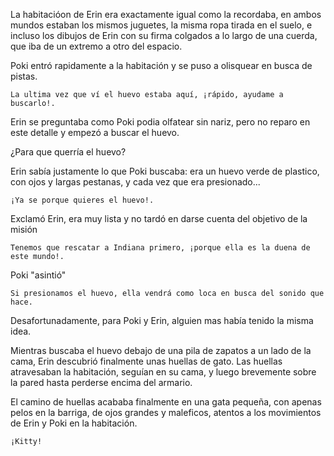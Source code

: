 La habitacióon de Erin era exactamente igual como la recordaba, en ambos mundos estaban los mismos juguetes, la misma ropa tirada en el suelo, e incluso los dibujos de Erin con su firma colgados a lo largo de una cuerda, que iba de un extremo a otro del espacio.

Poki entró rapidamente a la habitación y se puso a olisquear en busca de pistas.

    La ultima vez que ví el huevo estaba aquí, ¡rápido, ayudame a buscarlo!.

Erin se preguntaba como Poki podia olfatear sin nariz, pero no reparo en este detalle y empezó a buscar el huevo.

¿Para que querría el huevo?

Erin sabía justamente lo que Poki buscaba: era un huevo verde de plastico, con ojos y largas pestanas, y cada vez que era presionado...

    ¡Ya se porque quieres el huevo!.

Exclamó Erin, era muy lista y no tardó en darse cuenta del objetivo de la misión

    Tenemos que rescatar a Indiana primero, ¡porque ella es la duena de este mundo!.

Poki "asintió"

    Si presionamos el huevo, ella vendrá como loca en busca del sonido que hace.

Desafortunadamente, para Poki y Erin, alguien mas había tenido la misma idea.

Mientras buscaba el huevo debajo de una pila de zapatos a un lado de la cama, Erin descubrió finalmente unas huellas de gato.  Las huellas atravesaban la habitación, seguían en su cama, y luego brevemente sobre la pared hasta perderse encima del armario.

El camino de huellas acababa finalmente en una gata pequeña, con apenas pelos en la barriga, de ojos grandes y maleficos, atentos a los movimientos de Erin y Poki en la habitación.

    ¡Kitty!